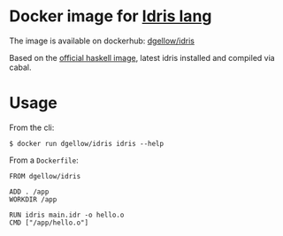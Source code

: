 # Docker image for [Idris lang](http://www.idris-lang.org/)

The image is available on dockerhub: [dgellow/idris](https://hub.docker.com/r/dgellow/idris/)

Based on the [official haskell image](https://hub.docker.com/r/_/haskell/), latest idris installed and compiled via cabal.

# Usage

From the cli:

```
$ docker run dgellow/idris idris --help
```

From a `Dockerfile`:

```
FROM dgellow/idris

ADD . /app
WORKDIR /app

RUN idris main.idr -o hello.o
CMD ["/app/hello.o"]
```
